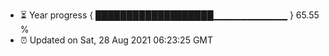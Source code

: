 - ⏳ Year progress { ███████████████████▁▁▁▁▁▁▁▁▁▁▁ } 65.55 %
- ⏰ Updated on Sat, 28 Aug 2021 06:23:25 GMT

